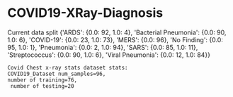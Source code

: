# COVID19-XRay-Diagnosis
Current data split
    {'ARDS': {0.0: 92, 1.0: 4},
     'Bacterial Pneumonia': {0.0: 90, 1.0: 6},
     'COVID-19': {0.0: 23, 1.0: 73},
     'MERS': {0.0: 96},
     'No Finding': {0.0: 95, 1.0: 1},
     'Pneumonia': {0.0: 2, 1.0: 94},
     'SARS': {0.0: 85, 1.0: 11},
     'Streptococcus': {0.0: 90, 1.0: 6},
     'Viral Pneumonia': {0.0: 12, 1.0: 84}}

    Covid Chest x-ray stats dataset stats:
    COVID19_Dataset num_samples=96,
    number of training=76,
     number of testing=20
